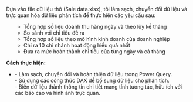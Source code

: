 Dựa vào file dữ liệu thô (Sale data.xlsx), tôi làm sạch, chuyển đổi dữ liệu và trực quan hóa dữ liệu phân tích để thực hiện các yêu cầu sau:<br><ul>
-  Tổng hợp số liệu doanh thu hàng ngày và theo lũy kế tháng<br>
-  So sánh với chỉ tiêu đề ra<br>
-  Tổng hợp số liệu theo mô hình kinh doanh của doanh nghiệp<br>
-  Chỉ ra 10 chi nhánh hoạt động hiểu quả nhất<br>
-  Đưa ra mức hoàn thành chỉ tiêu của từng ngày và cả tháng</ul>
<p><strong>Cách thực hiện:</strong></p><ul><li>
-  Làm sạch, chuyển đổi và hoàn thiện dữ liệu trong Power Query.</li>
-  Sử dụng các công thức DAX để bổ sung dữ liệu cho phân tích.<br>
-  Biến dữ liệu thành thông tin chi tiết mang tính tương tác, hữu ích với các báo cáo và hình ảnh trực quan.</ul>
